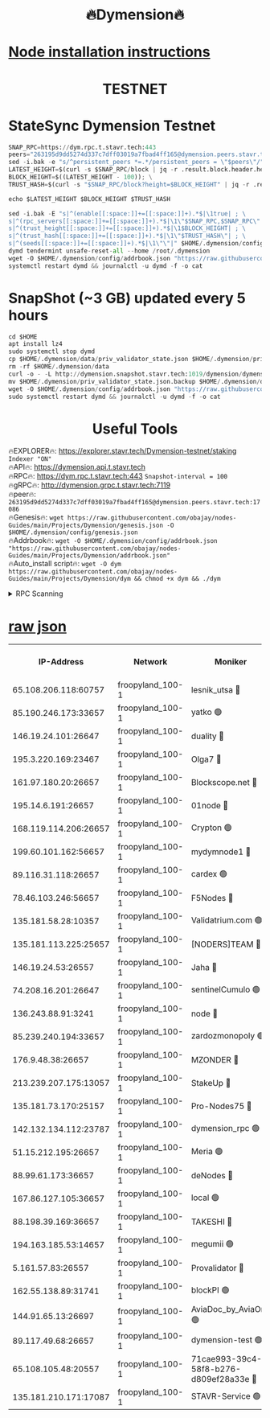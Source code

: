 <h1 align="center"> 🔥Dymension🔥</h1>

[Node installation instructions](https://github.com/obajay/nodes-Guides/tree/main/Projects/Dymension)
=

<h1 align="center"> TESTNET</h1>

# StateSync Dymension Testnet
```python
SNAP_RPC=https://dym.rpc.t.stavr.tech:443
peers="263195d9dd5274d337c7dff03019a7fbad4ff165@dymension.peers.stavr.tech:17086"
sed -i.bak -e "s/^persistent_peers *=.*/persistent_peers = \"$peers\"/" $HOME/.dymension/config/config.toml
LATEST_HEIGHT=$(curl -s $SNAP_RPC/block | jq -r .result.block.header.height); \
BLOCK_HEIGHT=$((LATEST_HEIGHT - 100)); \
TRUST_HASH=$(curl -s "$SNAP_RPC/block?height=$BLOCK_HEIGHT" | jq -r .result.block_id.hash)

echo $LATEST_HEIGHT $BLOCK_HEIGHT $TRUST_HASH

sed -i.bak -E "s|^(enable[[:space:]]+=[[:space:]]+).*$|\1true| ; \
s|^(rpc_servers[[:space:]]+=[[:space:]]+).*$|\1\"$SNAP_RPC,$SNAP_RPC\"| ; \
s|^(trust_height[[:space:]]+=[[:space:]]+).*$|\1$BLOCK_HEIGHT| ; \
s|^(trust_hash[[:space:]]+=[[:space:]]+).*$|\1\"$TRUST_HASH\"| ; \
s|^(seeds[[:space:]]+=[[:space:]]+).*$|\1\"\"|" $HOME/.dymension/config/config.toml
dymd tendermint unsafe-reset-all --home /root/.dymension
wget -O $HOME/.dymension/config/addrbook.json "https://raw.githubusercontent.com/obajay/nodes-Guides/main/Projects/Dymension/addrbook.json"
systemctl restart dymd && journalctl -u dymd -f -o cat

```
# SnapShot (~3 GB) updated every 5 hours
```python
cd $HOME
apt install lz4
sudo systemctl stop dymd
cp $HOME/.dymension/data/priv_validator_state.json $HOME/.dymension/priv_validator_state.json.backup
rm -rf $HOME/.dymension/data
curl -o - -L http://dymension.snapshot.stavr.tech:1019/dymension/dymension-snap.tar.lz4 | lz4 -c -d - | tar -x -C $HOME/.dymension --strip-components 2
mv $HOME/.dymension/priv_validator_state.json.backup $HOME/.dymension/data/priv_validator_state.json
wget -O $HOME/.dymension/config/addrbook.json "https://raw.githubusercontent.com/obajay/nodes-Guides/main/Projects/Dymension/addrbook.json"
sudo systemctl restart dymd && journalctl -u dymd -f -o cat
```

 <h1 align="center"> Useful Tools</h1>

🔥EXPLORER🔥:     https://explorer.stavr.tech/Dymension-testnet/staking        `Indexer "ON"` \
🔥API🔥:          https://dymension.api.t.stavr.tech \
🔥RPC🔥:          https://dym.rpc.t.stavr.tech:443                  `Snapshot-interval = 100` \
🔥gRPC🔥:         http://dymension.grpc.t.stavr.tech:7119 \
🔥peer🔥:         `263195d9dd5274d337c7dff03019a7fbad4ff165@dymension.peers.stavr.tech:17086` \
🔥Genesis🔥:     ```wget https://raw.githubusercontent.com/obajay/nodes-Guides/main/Projects/Dymension/genesis.json -O $HOME/.dymension/config/genesis.json``` \
🔥Addrbook🔥:    ```wget -O $HOME/.dymension/config/addrbook.json "https://raw.githubusercontent.com/obajay/nodes-Guides/main/Projects/Dymension/addrbook.json"``` \
🔥Auto_install script🔥: ```wget -O dym https://raw.githubusercontent.com/obajay/nodes-Guides/main/Projects/Dymension/dym && chmod +x dym && ./dym```

<details>
<summary>RPC Scanning</summary>

<h2 align="center"> We scan nodes in real time every 4 hours. And we provide the final result of RPC endpoints.
We cannot influence the operation of these nodes in any way. </h2>


```python
If Voting Power is higher than 0 --> then the Node is a validator of the network and may be subject to attack and be a potential threat to the chain.
```
```python
We marked such validators with a red symbol
```

</details>

[raw json](https://rpc-check.dymt.stavr.tech/dymt/rpc-dymt-result.json)
=


<table><tr><th>IP-Address</th><th>Network</th><th>Moniker</th><th>Latest Block Height</th><th>Earliest Block Height</th><th>Catching Up</th><th>Voting Power</th><th>Scan Time</th></tr><tr><td>65.108.206.118:60757</td><td>froopyland_100-1</td><td>lesnik_utsa 🔴</td><td>1500378</td><td>1</td><td>False</td><td>1</td><td>2023-12-01T05:06:00.377748678UTC</td></tr><tr><td>85.190.246.173:33657</td><td>froopyland_100-1</td><td>yatko 🟢</td><td>1500379</td><td>1</td><td>False</td><td>0</td><td>2023-12-01T05:06:09.985224704UTC</td></tr><tr><td>146.19.24.101:26647</td><td>froopyland_100-1</td><td>duality 🔴</td><td>1500380</td><td>1</td><td>False</td><td>1</td><td>2023-12-01T05:06:15.293965026UTC</td></tr><tr><td>195.3.220.169:23467</td><td>froopyland_100-1</td><td>Olga7 🔴</td><td>1500383</td><td>1</td><td>False</td><td>1</td><td>2023-12-01T05:06:30.349303333UTC</td></tr><tr><td>161.97.180.20:26657</td><td>froopyland_100-1</td><td>Blockscope.net 🔴</td><td>1500384</td><td>1</td><td>False</td><td>1</td><td>2023-12-01T05:06:35.287194612UTC</td></tr><tr><td>195.14.6.191:26657</td><td>froopyland_100-1</td><td>01node 🔴</td><td>1500384</td><td>1</td><td>False</td><td>1</td><td>2023-12-01T05:06:35.865518791UTC</td></tr><tr><td>168.119.114.206:26657</td><td>froopyland_100-1</td><td>Crypton 🟢</td><td>1500384</td><td>1</td><td>False</td><td>0</td><td>2023-12-01T05:06:36.103604054UTC</td></tr><tr><td>199.60.101.162:56657</td><td>froopyland_100-1</td><td>mydymnode1 🔴</td><td>1500378</td><td>106001</td><td>False</td><td>1</td><td>2023-12-01T05:06:01.091325251UTC</td></tr><tr><td>89.116.31.118:26657</td><td>froopyland_100-1</td><td>cardex 🟢</td><td>1500379</td><td>293001</td><td>False</td><td>0</td><td>2023-12-01T05:06:07.564184708UTC</td></tr><tr><td>78.46.103.246:56657</td><td>froopyland_100-1</td><td>F5Nodes 🔴</td><td>1500377</td><td>407001</td><td>False</td><td>1</td><td>2023-12-01T05:05:55.594995578UTC</td></tr><tr><td>135.181.58.28:10357</td><td>froopyland_100-1</td><td>Validatrium.com 🟢</td><td>1500381</td><td>591001</td><td>False</td><td>0</td><td>2023-12-01T05:06:22.262293791UTC</td></tr><tr><td>135.181.113.225:25657</td><td>froopyland_100-1</td><td>[NODERS]TEAM 🔴</td><td>1500381</td><td>737456</td><td>False</td><td>1</td><td>2023-12-01T05:06:22.676871882UTC</td></tr><tr><td>146.19.24.53:26557</td><td>froopyland_100-1</td><td>Jaha 🔴</td><td>1500381</td><td>737456</td><td>False</td><td>1</td><td>2023-12-01T05:06:23.113105280UTC</td></tr><tr><td>74.208.16.201:26647</td><td>froopyland_100-1</td><td>sentinelCumulo 🟢</td><td>1500375</td><td>820001</td><td>False</td><td>0</td><td>2023-12-01T05:05:44.181927295UTC</td></tr><tr><td>136.243.88.91:3241</td><td>froopyland_100-1</td><td>node 🔴</td><td>1500381</td><td>922548</td><td>False</td><td>1</td><td>2023-12-01T05:06:23.438413816UTC</td></tr><tr><td>85.239.240.194:33657</td><td>froopyland_100-1</td><td>zardozmonopoly 🟢</td><td>1500385</td><td>935165</td><td>False</td><td>0</td><td>2023-12-01T05:06:44.436374721UTC</td></tr><tr><td>176.9.48.38:26657</td><td>froopyland_100-1</td><td>MZONDER 🔴</td><td>1500383</td><td>1006001</td><td>False</td><td>1</td><td>2023-12-01T05:06:29.992480192UTC</td></tr><tr><td>213.239.207.175:13057</td><td>froopyland_100-1</td><td>StakeUp 🔴</td><td>1500384</td><td>1150548</td><td>False</td><td>1</td><td>2023-12-01T05:06:38.845762460UTC</td></tr><tr><td>135.181.73.170:25157</td><td>froopyland_100-1</td><td>Pro-Nodes75 🔴</td><td>1500377</td><td>1200377</td><td>False</td><td>1</td><td>2023-12-01T05:05:57.877320209UTC</td></tr><tr><td>142.132.134.112:23787</td><td>froopyland_100-1</td><td>dymension_rpc 🟢</td><td>1500380</td><td>1200380</td><td>False</td><td>0</td><td>2023-12-01T05:06:12.411264226UTC</td></tr><tr><td>51.15.212.195:26657</td><td>froopyland_100-1</td><td>Meria 🟢</td><td>1500374</td><td>1238063</td><td>False</td><td>0</td><td>2023-12-01T05:05:40.581954664UTC</td></tr><tr><td>88.99.61.173:36657</td><td>froopyland_100-1</td><td>deNodes 🔴</td><td>1500381</td><td>1294839</td><td>False</td><td>1</td><td>2023-12-01T05:06:21.808381783UTC</td></tr><tr><td>167.86.127.105:36657</td><td>froopyland_100-1</td><td>local 🟢</td><td>1500383</td><td>1318001</td><td>False</td><td>0</td><td>2023-12-01T05:06:32.706761810UTC</td></tr><tr><td>88.198.39.169:36657</td><td>froopyland_100-1</td><td>TAKESHI 🔴</td><td>1500375</td><td>1330001</td><td>False</td><td>1</td><td>2023-12-01T05:05:44.547901697UTC</td></tr><tr><td>194.163.185.53:14657</td><td>froopyland_100-1</td><td>megumii 🟢</td><td>1500377</td><td>1390788</td><td>False</td><td>0</td><td>2023-12-01T05:05:57.549860704UTC</td></tr><tr><td>5.161.57.83:26557</td><td>froopyland_100-1</td><td>Provalidator 🔴</td><td>1500374</td><td>1414689</td><td>False</td><td>1</td><td>2023-12-01T05:05:41.316871069UTC</td></tr><tr><td>162.55.138.89:31741</td><td>froopyland_100-1</td><td>blockPI 🟢</td><td>1500384</td><td>1435053</td><td>False</td><td>0</td><td>2023-12-01T05:06:35.533105566UTC</td></tr><tr><td>144.91.65.13:26697</td><td>froopyland_100-1</td><td>AviaDoc_by_AviaOne 🟢</td><td>1500356</td><td>1462001</td><td>False</td><td>0</td><td>2023-12-01T05:05:57.177281251UTC</td></tr><tr><td>89.117.49.68:26657</td><td>froopyland_100-1</td><td>dymension-test 🟢</td><td>1500384</td><td>1473622</td><td>False</td><td>0</td><td>2023-12-01T05:06:36.408263503UTC</td></tr><tr><td>65.108.105.48:20557</td><td>froopyland_100-1</td><td>71cae993-39c4-58f8-b276-d809ef28a33e 🔴</td><td>1500380</td><td>1490001</td><td>False</td><td>1</td><td>2023-12-01T05:06:12.766625894UTC</td></tr><tr><td>135.181.210.171:17087</td><td>froopyland_100-1</td><td>STAVR-Service 🟢</td><td>1500376</td><td>1493986</td><td>False</td><td>0</td><td>2023-12-01T05:05:49.051380416UTC</td></tr></table>

